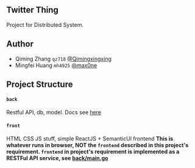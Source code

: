 Twitter Thing
---
Project for Distributed System.

## Author
- Qiming Zhang  `qz718`  [@Qimingxingxing](https://github.com/Qimingxingxing)
- Mingfei Huang  `mh4925`  [@max0ne](https://github.com/max0ne)

## Project Structure

#### `back`
Restful API, db, model. 
Docs see [here](back/README.md)

#### `front`
HTML CSS JS stuff, simple ReactJS + SemanticUI frontend
**This is whatever runs in browser, NOT the `frontend` described in this project's requirement. `frontend` in project's requirement is implemented as a RESTFul API service, see [back/main.go](back/main.go)**
